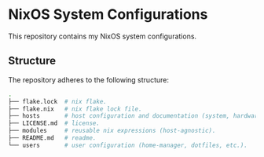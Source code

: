 # NixOS System Configurations

This repository contains my NixOS system configurations.

## Structure

The repository adheres to the following structure:

```bash
.
├── flake.lock  # nix flake.
├── flake.nix   # nix flake lock file.
├── hosts       # host configuration and documentation (system, hardware, bootstrap, etc.).
├── LICENSE.md  # license.
├── modules     # reusable nix expressions (host-agnostic).
├── README.md   # readme.
└── users       # user configuration (home-manager, dotfiles, etc.).
```

